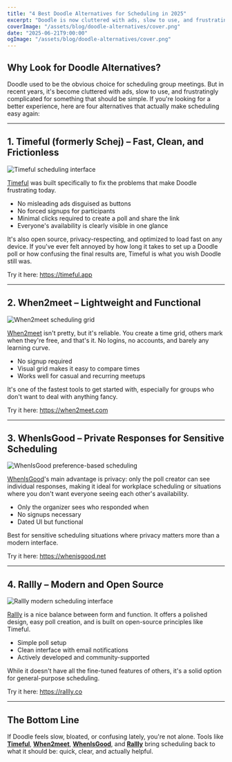 ```yaml
---
title: "4 Best Doodle Alternatives for Scheduling in 2025"
excerpt: "Doodle is now cluttered with ads, slow to use, and frustratingly complicated for something that should be simple. Here are 4 alternatives to use instead."
coverImage: "/assets/blog/doodle-alternatives/cover.png"
date: "2025-06-21T9:00:00"
ogImage: "/assets/blog/doodle-alternatives/cover.png"
---
```


## Why Look for Doodle Alternatives?

Doodle used to be the obvious choice for scheduling group meetings. But in recent years, it's become cluttered with ads, slow to use, and frustratingly complicated for something that should be simple. If you're looking for a better experience, here are four alternatives that actually make scheduling easy again:

---

## 1. Timeful (formerly Schej) – Fast, Clean, and Frictionless

![Timeful scheduling interface](/blog/assets/blog/doodle-alternatives/timeful.png)

[Timeful](https://timeful.app) was built specifically to fix the problems that make Doodle frustrating today.

- No misleading ads disguised as buttons
- No forced signups for participants
- Minimal clicks required to create a poll and share the link
- Everyone's availability is clearly visible in one glance

It's also open source, privacy-respecting, and optimized to load fast on any device. If you've ever felt annoyed by how long it takes to set up a Doodle poll or how confusing the final results are, Timeful is what you wish Doodle still was.

Try it here: <a href="https://timeful.app">https://timeful.app</a>

---

## 2. When2meet – Lightweight and Functional

![When2meet scheduling grid](/blog/assets/blog/doodle-alternatives/when2meet.png)

[When2meet](https://when2meet.com) isn't pretty, but it's reliable. You create a time grid, others mark when they're free, and that's it. No logins, no accounts, and barely any learning curve.

- No signup required
- Visual grid makes it easy to compare times
- Works well for casual and recurring meetups

It's one of the fastest tools to get started with, especially for groups who don't want to deal with anything fancy.

Try it here: <a href="https://when2meet.com">https://when2meet.com</a>

---

## 3. WhenIsGood – Private Responses for Sensitive Scheduling

![WhenIsGood preference-based scheduling](/blog/assets/blog/doodle-alternatives/whenisgood.png)

[WhenIsGood](https://whenisgood.net)'s main advantage is privacy: only the poll creator can see individual responses, making it ideal for workplace scheduling or situations where you don't want everyone seeing each other's availability.

- Only the organizer sees who responded when
- No signups necessary
- Dated UI but functional

Best for sensitive scheduling situations where privacy matters more than a modern interface.

Try it here: <a href="https://whenisgood.net">https://whenisgood.net</a>

---

## 4. Rallly – Modern and Open Source

![Rallly modern scheduling interface](/blog/assets/blog/doodle-alternatives/rallly.png)

[Rallly](https://rallly.co) is a nice balance between form and function. It offers a polished design, easy poll creation, and is built on open-source principles like Timeful.

- Simple poll setup
- Clean interface with email notifications
- Actively developed and community-supported

While it doesn't have all the fine-tuned features of others, it's a solid option for general-purpose scheduling.

Try it here: <a href="https://rallly.co">https://rallly.co</a>

---

## The Bottom Line

If Doodle feels slow, bloated, or confusing lately, you're not alone. Tools like **[Timeful](https://timeful.app)**, **[When2meet](https://when2meet.com)**, **[WhenIsGood](https://whenisgood.net)**, and **[Rallly](https://rallly.co)** bring scheduling back to what it should be: quick, clear, and actually helpful.
